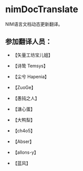 # nimDocTranslate

NIM语言文档动态更新翻译。

## 参加翻译人员：

- 【矢量工坊宝儿姐】

- 【诗鸷 Temsys】

- 【尘兮 Hapenia】

- 【ZuoGe】

- 【愚钝之人】

- 【溏心蛋】

- 【大鸭梨】

- 【ch4o5】

- 【Abser】

- 【allons-y】

- 【蓝风】
